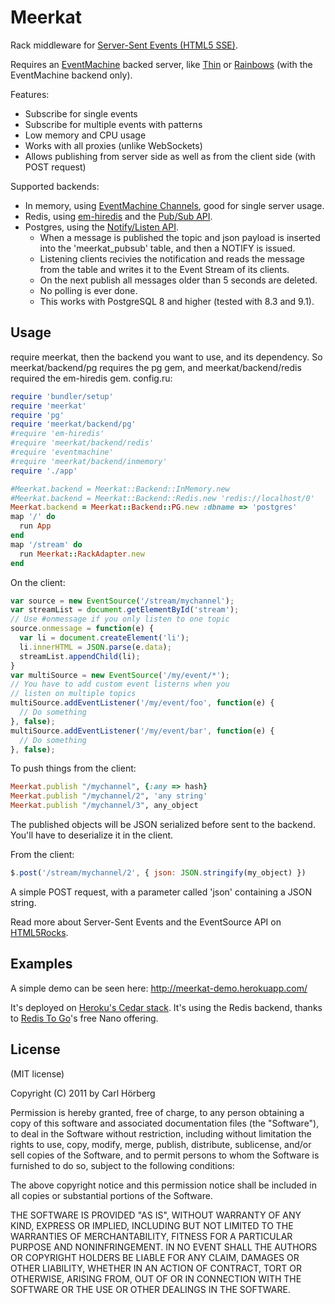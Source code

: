 Meerkat
=======

Rack middleware for [Server-Sent Events (HTML5 SSE)](http://www.html5rocks.com/en/tutorials/eventsource/basics/).

Requires an [EventMachine](https://github.com/eventmachine/eventmachine#readme) backed server, like [Thin](http://code.macournoyer.com/thin/) or [Rainbows](http://rainbows.rubyforge.org/) (with the EventMachine backend only).

Features: 
 * Subscribe for single events
 * Subscribe for multiple events with patterns
 * Low memory and CPU usage
 * Works with all proxies (unlike WebSockets)
 * Allows publishing from server side as well as from the client side (with POST request)

Supported backends: 

 * In memory, using [EventMachine Channels](http://eventmachine.rubyforge.org/EventMachine/Channel.html), good for single server usage.
 * Redis, using [em-hiredis](https://github.com/mloughran/em-hiredis#readme) and the [Pub/Sub API](http://redis.io/topics/pubsub). 
 * Postgres, using the [Notify/Listen API](http://www.postgresql.org/docs/9.1/static/sql-notify.html). 
   * When a message is published the topic and json payload is inserted into the 'meerkat_pubsub' table, and then a NOTIFY is issued.
   * Listening clients recivies the notification and reads the message from the table and writes it to the Event Stream of its clients.
   * On the next publish all messages older than 5 seconds are deleted. 
   * No polling is ever done.
   * This works with PostgreSQL 8 and higher (tested with 8.3 and 9.1). 

Usage
-----

require meerkat, then the backend you want to use, and its dependency. So meerkat/backend/pg requires the pg gem, and meerkat/backend/redis required the em-hiredis gem.
config.ru: 

```ruby
require 'bundler/setup'
require 'meerkat' 
require 'pg'
require 'meerkat/backend/pg' 
#require 'em-hiredis'
#require 'meerkat/backend/redis' 
#require 'eventmachine'
#require 'meerkat/backend/inmemory' 
require './app'

#Meerkat.backend = Meerkat::Backend::InMemory.new 
#Meerkat.backend = Meerkat::Backend::Redis.new 'redis://localhost/0'
Meerkat.backend = Meerkat::Backend::PG.new :dbname => 'postgres'
map '/' do
  run App
end
map '/stream' do
  run Meerkat::RackAdapter.new
end
```

On the client:

```javascript
var source = new EventSource('/stream/mychannel');
var streamList = document.getElementById('stream');
// Use #onmessage if you only listen to one topic
source.onmessage = function(e) {
  var li = document.createElement('li');
  li.innerHTML = JSON.parse(e.data);
  streamList.appendChild(li);
}
var multiSource = new EventSource('/my/event/*');
// You have to add custom event listerns when you 
// listen on multiple topics
multiSource.addEventListener('/my/event/foo', function(e) {
  // Do something
}, false);
multiSource.addEventListener('/my/event/bar', function(e) {
  // Do something
}, false);
```

To push things from the client:

```ruby
Meerkat.publish "/mychannel", {:any => hash}
Meerkat.publish "/mychannel/2", 'any string'
Meerkat.publish "/mychannel/3", any_object
```

The published objects will be JSON serialized before sent to the backend. You'll have to deserialize it in the client. 

From the client:

```javascript
$.post('/stream/mychannel/2', { json: JSON.stringify(my_object) })
```

A simple POST request, with a parameter called 'json' containing a JSON string.

Read more about Server-Sent Events and the EventSource API on [HTML5Rocks](http://www.html5rocks.com/en/tutorials/eventsource/basics/).

Examples
--------

A simple demo can be seen here: 
http://meerkat-demo.herokuapp.com/

It's deployed on [Heroku's Cedar stack](http://devcenter.heroku.com/articles/cedar). It's using the Redis backend, thanks to [Redis To Go](https://redistogo.com/)'s free Nano offering.

License
-------
(MIT license)

Copyright (C) 2011 by Carl Hörberg

Permission is hereby granted, free of charge, to any person obtaining a copy
of this software and associated documentation files (the "Software"), to deal
in the Software without restriction, including without limitation the rights
to use, copy, modify, merge, publish, distribute, sublicense, and/or sell
copies of the Software, and to permit persons to whom the Software is
furnished to do so, subject to the following conditions:

The above copyright notice and this permission notice shall be included in
all copies or substantial portions of the Software.

THE SOFTWARE IS PROVIDED "AS IS", WITHOUT WARRANTY OF ANY KIND, EXPRESS OR
IMPLIED, INCLUDING BUT NOT LIMITED TO THE WARRANTIES OF MERCHANTABILITY,
FITNESS FOR A PARTICULAR PURPOSE AND NONINFRINGEMENT. IN NO EVENT SHALL THE
AUTHORS OR COPYRIGHT HOLDERS BE LIABLE FOR ANY CLAIM, DAMAGES OR OTHER
LIABILITY, WHETHER IN AN ACTION OF CONTRACT, TORT OR OTHERWISE, ARISING FROM,
OUT OF OR IN CONNECTION WITH THE SOFTWARE OR THE USE OR OTHER DEALINGS IN
THE SOFTWARE.
